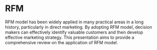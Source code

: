 # RFM
RFM model has been widely applied in many practical areas in a long history, particularly in direct marketing. By adopting RFM model, decision makers can effectively identify valuable customers and then develop effective marketing strategy. This presentation aims to provide a comprehensive review on the application of RFM model.
